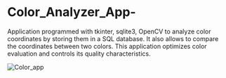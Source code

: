 # Color_Analyzer_App-

Application programmed with tkinter, sqlite3, OpenCV to analyze color coordinates by storing them in a SQL database. It also allows to compare the coordinates between two colors. 
This application optimizes color evaluation and controls its quality characteristics.  


![Color_app](https://user-images.githubusercontent.com/59380458/228396675-86417c6e-8781-457f-803c-7e6ae458a370.gif)
